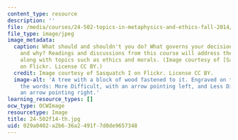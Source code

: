 ```yaml
---
content_type: resource
description: ''
file: /media/courses/24-502-topics-in-metaphysics-and-ethics-fall-2014/029a0402a2b636a2491f7d0de9657348_24-502f14-th.jpg
file_type: image/jpeg
image_metadata:
  caption: What should and shouldn't you do? What governs your decision-making process
    and why? Readings and discussions from this course will address these questions
    along with topics such as ethics and morals. (Image courtesy of [Sasquatch I](https://www.flickr.com/photos/68502717@N08/7155138495/in/photolist-bUgXoP-2jKBDcB-2izvjua-3Esx3o-2ghQnCb-3bjQLH-9cF99E-a9YaQ1-85jWP3-2efpvTp-2hWKeSD-nDVz7X-5jtFft-2e81cuZ-Buiis-p8bnc2-9jxwX3-VFmFLa-2jSKitz-2fyFnt7-a7WhDw-78sg3B-5LaAFf-5Y6sjr-bCRFwr-2xSaRS-hAPeRA-fDozef-25XYZEy-HU35uL-2iyMqQ5-2dHUv3k-23gTWG3-FGsx8E-24WKnB3-2iWC9hZ-a6SLP9-aC6Kt3-5f9QoY-262LZbr-Nrc6Ln-23gTUDf-23gTTXL-GnDBUH-24WKnR1-23gTTDj-25XZ31L-6wWaTM-HU35P3-262LZgX)
    on Flickr. License CC BY.)
  credit: Image courtesy of Sasquatch I on Flickr. License CC BY.
  image-alt: 'A tree with a block of wood fastened to it. Engraved on the block are
    the words: More Difficult, with an arrow pointing left, and Less Difficult, with
    an arrow pointing right.'
learning_resource_types: []
ocw_type: OCWImage
resourcetype: Image
title: 24-502f14-th.jpg
uid: 029a0402-a2b6-36a2-491f-7d0de9657348
---
```

